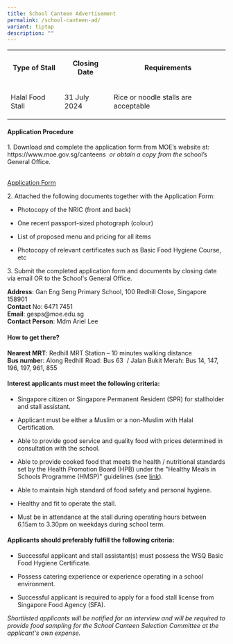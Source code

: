 ```yaml
---
title: School Canteen Advertisement
permalink: /school-canteen-ad/
variant: tiptap
description: ""
---
```

<table style="minWidth: 75px">
<colgroup>
<col>
<col>
<col>
</colgroup>
<tbody>
<tr>
<th rowspan="1" colspan="1">
<p>Type of Stall</p>
</th>
<th rowspan="1" colspan="1">
<p>Closing Date</p>
</th>
<th rowspan="1" colspan="1">
<p>Requirements</p>
</th>
</tr>
<tr>
<td rowspan="1" colspan="1">
<p>Halal Food Stall</p>
</td>
<td rowspan="1" colspan="1">
<p>31 July 2024</p>
</td>
<td rowspan="1" colspan="1">
<p>Rice or noodle stalls are acceptable</p>
</td>
</tr>
</tbody>
</table>
<p></p>
<h4><strong>Application Procedure</strong></h4>
<p></p>
<p>1. Download and complete the application form from MOE’s website at:&nbsp;
<a rel="noopener noreferrer nofollow" target="_blank">https://www.moe.gov.sg/canteens</a> <em>&nbsp;or obtain a copy from the&nbsp;</em>school’s
General Office.</p>
<p>
<br><a href="/files/Canteen_Stall_Application_Form.pdf" rel="noopener noreferrer nofollow" target="_blank">Application Form</a>
</p>
<p></p>
<p>2. Attached the following documents together with the Application Form:</p>
<ul data-tight="true" class="tight">
<li>
<p>Photocopy of the NRIC (front and back)</p>
</li>
<li>
<p>One recent passport-sized photograph (colour)</p>
</li>
<li>
<p>List of proposed menu and pricing for all items</p>
</li>
<li>
<p>Photocopy of relevant certificates such as Basic Food Hygiene Course,
etc</p>
</li>
</ul>
<p></p>
<p>3. Submit the completed application form and documents by closing date
via email OR to the School's General Office.</p>
<p></p>
<p><strong>Address</strong>: Gan Eng Seng Primary School, 100 Redhill Close,
Singapore 158901
<br><strong>Contact</strong> No: 6471 7451
<br><strong>Email</strong>: <a rel="noopener noreferrer nofollow" target="_blank">gesps@moe.edu.sg</a> 
<br><strong>Contact Person</strong>: Mdm Ariel Lee</p>
<p></p>
<h4><strong>How to get there?</strong></h4>
<p><strong>Nearest MRT</strong>: Redhill MRT Station – 10 minutes walking
distance
<br><strong>Bus numbe</strong>r: Along Redhill Road: Bus 63&nbsp; / Jalan
Bukit Merah: Bus 14, 147, 196, 197, 961, 855</p>
<p></p>
<h4><strong>Interest applicants must meet the following criteria:</strong></h4>
<ul data-tight="true" class="tight">
<li>
<p>Singapore citizen or Singapore Permanent Resident (SPR) for stallholder
and stall assistant.</p>
</li>
<li>
<p>Applicant must be either a Muslim or a non-Muslim with Halal Certification.</p>
</li>
<li>
<p>Able to provide good service and quality food with prices determined in
consultation with the school.</p>
</li>
<li>
<p>Able to provide cooked food that meets the health / nutritional standards
set by the Health Promotion Board (HPB) under the "Healthy Meals in Schools
Programme (HMSP)" guidelines (see <a href="https://www.hpb.gov.sg/schools/school-programmes/healthy-meals-in-schools-programme" rel="noopener noreferrer nofollow" target="_blank">link</a>).</p>
</li>
<li>
<p>Able to maintain high standard of food safety and personal hygiene.</p>
</li>
<li>
<p>Healthy and fit to operate the stall.</p>
</li>
<li>
<p>Must be in attendance at the stall during operating hours between 6.15am
to 3.30pm on weekdays during school term.</p>
</li>
</ul>
<p></p>
<h4><strong>Applicants should preferably fulfill the following criteria:</strong></h4>
<ul data-tight="true" class="tight">
<li>
<p>Successful applicant and stall assistant(s) must possess the WSQ Basic
Food Hygiene Certificate.</p>
</li>
<li>
<p>Possess catering experience or experience operating in a school environment.</p>
</li>
<li>
<p>Successful applicant is required to apply for a food stall license from
Singapore Food Agency (SFA).</p>
</li>
</ul>
<p></p>
<p><em>Shortlisted applicants will be notified for an interview and will be required to provide food sampling for the School Canteen Selection Committee at the applicant's own expense.</em>
</p>